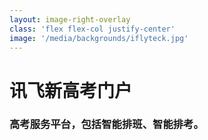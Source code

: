 ```yaml
---
layout: image-right-overlay
class: 'flex flex-col justify-center'
image: '/media/backgrounds/iflyteck.jpg'
---
```


<h1 class="font-300 no-m">讯飞新高考门户</h1>
<h3 class="no-m">高考服务平台，包括智能排班、智能排考。</h3>

<div class="grid grid-cols-1 gap-2 mt-6">
<IconBox>
        <template v-slot:default>
        <logos-vue class="w-30px h-30px" />
        </template>
        <template v-slot:title>
        Vue
        </template>
    </IconBox>
    <IconBox>
        <template v-slot:default>
        <logos-webpack class="w-30px h-30px" />
        </template>
        <template v-slot:title>
        Webpack
        </template>
    </IconBox>
    <IconBox>
        <template v-slot:default>
        <logos-gulp class="w-30px h-30px" />
        </template>
        <template v-slot:title>
        Gulp.js
        </template>
    </IconBox>
</div>